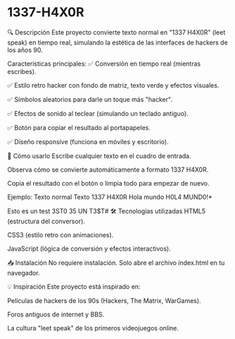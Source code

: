 # 1337-H4X0R

🔍 Descripción
Este proyecto convierte texto normal en "1337 H4X0R" (leet speak) en tiempo real, simulando la estética de las interfaces de hackers de los años 90.

Características principales:
✅ Conversión en tiempo real (mientras escribes).

✅ Estilo retro hacker con fondo de matriz, texto verde y efectos visuales.

✅ Símbolos aleatorios para darle un toque más "hacker".

✅ Efectos de sonido al teclear (simulando un teclado antiguo).

✅ Botón para copiar el resultado al portapapeles.

✅ Diseño responsive (funciona en móviles y escritorio).

🚀 Cómo usarlo
Escribe cualquier texto en el cuadro de entrada.

Observa cómo se convierte automáticamente a formato 1337 H4X0R.

Copia el resultado con el botón o limpia todo para empezar de nuevo.

Ejemplo:
Texto normal	    Texto 1337 H4X0R
Hola mundo	        H0L4 MUND0!*

Esto es un test	  3ST0 35 UN T3$T#
🛠 Tecnologías utilizadas
HTML5 (estructura del conversor).

CSS3 (estilo retro con animaciones).

JavaScript (lógica de conversión y efectos interactivos).

📥 Instalación
No requiere instalación. Solo abre el archivo index.html en tu navegador.


💡 Inspiración
Este proyecto está inspirado en:

Películas de hackers de los 90s (Hackers, The Matrix, WarGames).

Foros antiguos de internet y BBS.

La cultura "leet speak" de los primeros videojuegos online.

